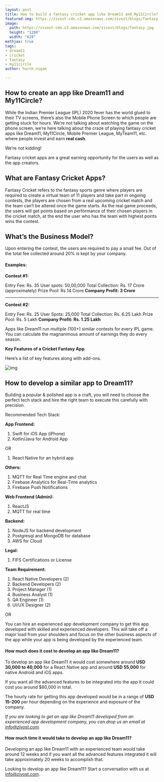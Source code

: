 ```yaml
---
layout: post
title: How to build a fantasy cricket app like Dream11 and My11Circle?
featured-img: https://zivost-cdn.s3.amazonaws.com/zivost/blogs/fantasy.jpg
image:
  path: https://zivost-cdn.s3.amazonaws.com/zivost/blogs/fantasy.jpg
  height: "1200"
  width: "628"
mathjax: true
tags:
- dream11
- cricket
- fantasy
- my11circle
author: harsh_nigam

---
```

## How to create an app like Dream11 and My11Circle?

While the Indian Premier League (IPL) 2020 fever has the world glued to their TV screens, there’s also the Mobile Phone Screen to which people are getting stuck for hours. We’re not talking about watching the game on the phone screen, we’re here talking about the craze of playing fantasy cricket apps like Dream11, My11Circle, Mobile Premier League, MyTeam11, etc. where people invest and earn **real cash**.

We’re not kidding!

Fantasy cricket apps are a great earning opportunity for the users as well as the app creators.

## What are Fantasy Cricket Apps?

Fantasy Cricket refers to the fantasy sports genre where players are required to create a virtual team of 11 players and take part in ongoing contests, the players are chosen from a real upcoming cricket match and the team can’t be altered once the game starts. As the real game proceeds, the users will get points based on performance of their chosen players in the cricket match, at the end the user who has the team with highest points wins the contest.

## What’s the Business Model?

Upon entering the contest, the users are required to pay a small fee. Out of the total fee collected around 20% is kept by your company.

#### Examples:

**Contest #1:**

Entry Fee: Rs. 35
User spots: 50,00,000
Total Collection: Rs. 17 Crore (approximately)
Prize Pool: Rs 14 Crore 
**Company Profit: 3 Crore**
___

**Contest #2:**

Entry Fee: Rs. 25
User Spots: 25,000
Total Collection: Rs. 6.25 Lakh
Prize Pool: Rs. 5 Lakh
**Company Profit: Rs. 1.25 Lakh**

Apps like Dream11 run multiple (100+) similar contests for every IPL game. You can calculate the magnanimous amount of earnings they do every season.

**Key Features of a Cricket Fantasy App**

Here’s a list of key features along with add-ons.

![img](https://zivost-cdn.s3.amazonaws.com/zivost/blogs/fantasy-addons.png)

## How to develop a similar app to Dream11?

Building a popular & polished app is a craft, you will need to choose the perfect tech stack and hire the right team to execute this carefully with precision.

Recommended Tech Stack:

**App Frontend:**

1. Swift for iOS App (iPhone)
2. Kotlin/Java for Android App

OR

1. React Native for an hybrid app

**Others:**

1. MQTT for Real Time engine and chat
2. Firebase Analytics for Real-Time analytics
3. Firebase Push Notifications

**Web Frontend (Admin):**

1. ReactJS
2. MQTT for real time	

**Backend:**

1. NodeJS for backend development
2. Postgresql and MongoDB for database
3. AWS for Cloud

**Legal:**

1. FIFS Certifications or License

**Team Requirement:**

1. React Native Developers (2)
2. Backend Developers (2)
3. Project Manager (1)
4. Business Analyst (1)
5. QA Engineer (1)
6. UI/UX Designer (2)

OR

You can hire an experienced app development company to get this app developed with skilled and experienced developers. This will take off a major load from your shoulders and focus on the other business aspects of the app while your app is being developed by the experienced team.

#### How much does it cost to develop an app like Dream11?

To develop an app like Dream11 it would cost somewhere around **USD 30,000 to 40,000** for a React Native app and around **USD 55,000** for native Android and iOS apps. 

If you want all the advanced features to be integrated into the app it could cost you around $80,000 in total.

The hourly rate for getting this app developed would be in a range of **USD 15-200** per hour depending on the experience and exposure of the company.

*If you are looking to get an app like Dream11 developed from an experienced app development company, you can drop us an email at info@zivost.com.*

#### How much time it would take to develop an app like Dream11?

Developing an app like Dream11 with an experienced team would take around 12 weeks and if you  want all the advanced features integrated it will take approximately 20 weeks to accomplish that.

Looking to develop an app like Dream11? Start a conversation with us at info@zivost.com.